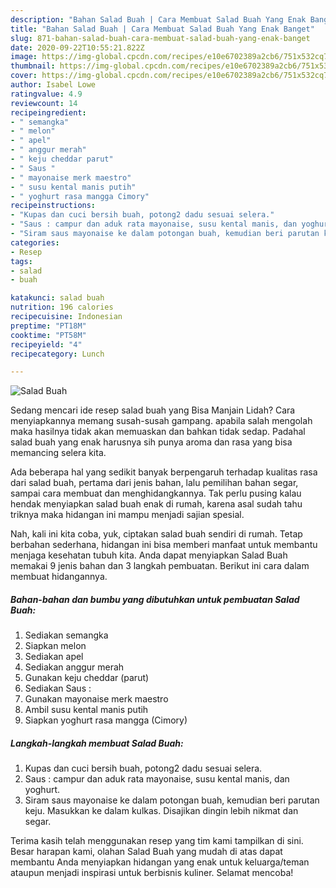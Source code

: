 ```yaml
---
description: "Bahan Salad Buah | Cara Membuat Salad Buah Yang Enak Banget"
title: "Bahan Salad Buah | Cara Membuat Salad Buah Yang Enak Banget"
slug: 871-bahan-salad-buah-cara-membuat-salad-buah-yang-enak-banget
date: 2020-09-22T10:55:21.822Z
image: https://img-global.cpcdn.com/recipes/e10e6702389a2cb6/751x532cq70/salad-buah-foto-resep-utama.jpg
thumbnail: https://img-global.cpcdn.com/recipes/e10e6702389a2cb6/751x532cq70/salad-buah-foto-resep-utama.jpg
cover: https://img-global.cpcdn.com/recipes/e10e6702389a2cb6/751x532cq70/salad-buah-foto-resep-utama.jpg
author: Isabel Lowe
ratingvalue: 4.9
reviewcount: 14
recipeingredient:
- " semangka"
- " melon"
- " apel"
- " anggur merah"
- " keju cheddar parut"
- " Saus "
- " mayonaise merk maestro"
- " susu kental manis putih"
- " yoghurt rasa mangga Cimory"
recipeinstructions:
- "Kupas dan cuci bersih buah, potong2 dadu sesuai selera."
- "Saus : campur dan aduk rata mayonaise, susu kental manis, dan yoghurt."
- "Siram saus mayonaise ke dalam potongan buah, kemudian beri parutan keju. Masukkan ke dalam kulkas. Disajikan dingin lebih nikmat dan segar."
categories:
- Resep
tags:
- salad
- buah

katakunci: salad buah 
nutrition: 196 calories
recipecuisine: Indonesian
preptime: "PT18M"
cooktime: "PT58M"
recipeyield: "4"
recipecategory: Lunch

---
```



![Salad Buah](https://img-global.cpcdn.com/recipes/e10e6702389a2cb6/751x532cq70/salad-buah-foto-resep-utama.jpg)

Sedang mencari ide resep salad buah yang Bisa Manjain Lidah? Cara menyiapkannya memang susah-susah gampang. apabila salah mengolah maka hasilnya tidak akan memuaskan dan bahkan tidak sedap. Padahal salad buah yang enak harusnya sih punya aroma dan rasa yang bisa memancing selera kita.

Ada beberapa hal yang sedikit banyak berpengaruh terhadap kualitas rasa dari salad buah, pertama dari jenis bahan, lalu pemilihan bahan segar, sampai cara membuat dan menghidangkannya. Tak perlu pusing kalau hendak menyiapkan salad buah enak di rumah, karena asal sudah tahu triknya maka hidangan ini mampu menjadi sajian spesial.




Nah, kali ini kita coba, yuk, ciptakan salad buah sendiri di rumah. Tetap berbahan sederhana, hidangan ini bisa memberi manfaat untuk membantu menjaga kesehatan tubuh kita. Anda dapat menyiapkan Salad Buah memakai 9 jenis bahan dan 3 langkah pembuatan. Berikut ini cara dalam membuat hidangannya.

<!--inarticleads1-->

##### Bahan-bahan dan bumbu yang dibutuhkan untuk pembuatan Salad Buah:

1. Sediakan  semangka
1. Siapkan  melon
1. Sediakan  apel
1. Sediakan  anggur merah
1. Gunakan  keju cheddar (parut)
1. Sediakan  Saus :
1. Gunakan  mayonaise merk maestro
1. Ambil  susu kental manis putih
1. Siapkan  yoghurt rasa mangga (Cimory)




<!--inarticleads2-->

##### Langkah-langkah membuat Salad Buah:

1. Kupas dan cuci bersih buah, potong2 dadu sesuai selera.
1. Saus : campur dan aduk rata mayonaise, susu kental manis, dan yoghurt.
1. Siram saus mayonaise ke dalam potongan buah, kemudian beri parutan keju. Masukkan ke dalam kulkas. Disajikan dingin lebih nikmat dan segar.




Terima kasih telah menggunakan resep yang tim kami tampilkan di sini. Besar harapan kami, olahan Salad Buah yang mudah di atas dapat membantu Anda menyiapkan hidangan yang enak untuk keluarga/teman ataupun menjadi inspirasi untuk berbisnis kuliner. Selamat mencoba!
